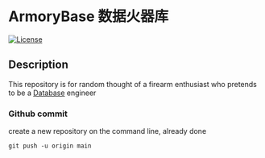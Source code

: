 # ArmoryBase 数据火器库

[![License](https://img.shields.io/badge/license-MIT-blue.svg)](https://github.com/wikiti/pandoc-book-template/blob/master/LICENSE.md)

## Description

This repository is for random thought of a firearm enthusiast
who pretends to be a [Database](https://en.wikipedia.org/wiki/Database) engineer

### Github commit

create a new repository on the command line, already done
```
git push -u origin main
```

